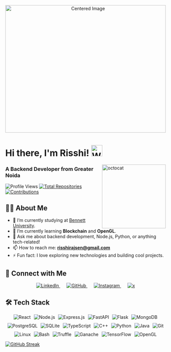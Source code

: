 <p align="center">
    <img style="width: 100%;  height: 400px; object-fit: cover;" src="https://user-images.githubusercontent.com/74038190/225813708-98b745f2-7d22-48cf-9150-083f1b00d6c9.gif" alt="Centered Image">
</p>

# Hi there, I'm Risshi! <img src="https://media.giphy.com/media/hvRJCLFzcasrR4ia7z/giphy.gif" width="35px" alt="Waving hand">
<img style="width: 200px;" alt="octocat" src="https://user-images.githubusercontent.com/74038190/226127923-0e8b7792-7b3c-462b-951b-63c96ba1a5af.gif" align="right">

### A Backend Developer from Greater Noida

<p style="text-decorations:none;">
    <img src="https://komarev.com/ghpvc/?username=codeRisshi25&label=Profile%20Views&color=0e75b6&style=for-the-badge" alt="Profile Views"/>
    <a href="https://github.com/codeRisshi25?tab=repositories" target="_blank">
        <img src="https://img.shields.io/badge/Total%20Repos-25-%2320232a?style=for-the-badge&logo=github" alt="Total Repositories"/>
    </a>
    <a href="https://github.com/codeRisshi25" target="_blank">
        <img src="https://img.shields.io/badge/Contributions-250%2B-%2300C7B7?style=for-the-badge&logo=github" alt="Contributions"/>
    </a>
</p>

## 👨‍💻 About Me

- 🔭 I’m currently studying at <a href="https://www.bennett.edu.in/" target="_blank">Bennett University</a>.
- 🌱 I’m currently learning **Blockchain** and **OpenGL**.
- 💬 Ask me about backend development, Node.js, Python, or anything tech-related!
- 📫 How to reach me: **risshirajsen@gmail.com**
- ⚡ Fun fact: I love exploring new technologies and building cool projects.
  
## 🤝 Connect with Me

<p align="center">
    <a href="https://www.linkedin.com/in/risshi-is-a-dev/" target="_blank" style="margin: 0 10px;">
        <img src="https://img.icons8.com/doodle/48/000000/linkedin--v2.png" alt="LinkedIn"/>
    </a>
    <a href="https://github.com/codeRisshi25" target="_blank" style="margin: 0 10px;">
        <img src="https://img.icons8.com/doodle/48/000000/github--v1.png" alt="GitHub"/>
    </a>
    <a href="https://instagram.com/__risshi" target="_blank" style="margin: 0 10px;">
        <img src="https://img.icons8.com/doodle/48/000000/instagram-new--v2.png" alt="Instagram"/>
    </a>
    <a href="https://x.com/RisshiRajSen" target="_blank" style="margin: 0 10px;">
        <img src="https://img.icons8.com/?size=100&id=80447&format=png&color=000000" alt="x"/>
    </a>
</p>

## 🛠️ Tech Stack
<p align="center" style="display: flex; flex-wrap: wrap; justify-content: center; gap: 10px;">
    <img src="https://img.shields.io/badge/react-%2320232a.svg?style=for-the-badge&logo=react&logoColor=%2361DAFB" alt="React"/>
    <img src="https://img.shields.io/badge/node.js-6DA55F?style=for-the-badge&logo=node.js&logoColor=white" alt="Node.js"/>
    <img src="https://img.shields.io/badge/express.js-%23404d59.svg?style=for-the-badge&logo=express&logoColor=%2361DAFB" alt="Express.js"/>
    <img src="https://img.shields.io/badge/fastapi-%23009688.svg?style=for-the-badge&logo=fastapi&logoColor=white" alt="FastAPI"/>
    <img src="https://img.shields.io/badge/flask-%23000.svg?style=for-the-badge&logo=flask&logoColor=white" alt="Flask"/>
    <img src="https://img.shields.io/badge/mongodb-%234ea94b.svg?style=for-the-badge&logo=mongodb&logoColor=white" alt="MongoDB"/>
    <img src="https://img.shields.io/badge/postgres-%23316192.svg?style=for-the-badge&logo=postgresql&logoColor=white" alt="PostgreSQL"/>
    <img src="https://img.shields.io/badge/sqlite-%2307405e.svg?style=for-the-badge&logo=sqlite&logoColor=white" alt="SQLite"/>
    <img src="https://img.shields.io/badge/typescript-%23007ACC.svg?style=for-the-badge&logo=typescript&logoColor=white" alt="TypeScript"/>
    <img src="https://img.shields.io/badge/c++-%2300599C.svg?style=for-the-badge&logo=c%2B%2B&logoColor=white" alt="C++"/>
    <img src="https://img.shields.io/badge/python-3670A0?style=for-the-badge&logo=python&logoColor=ffdd54" alt="Python"/>
    <img src="https://img.shields.io/badge/java-%23ED8B00.svg?style=for-the-badge&logo=java&logoColor=white" alt="Java"/>
    <img src="https://img.shields.io/badge/git-%23F05032.svg?style=for-the-badge&logo=git&logoColor=white" alt="Git"/>
    <img src="https://img.shields.io/badge/linux-%23000000.svg?style=for-the-badge&logo=linux&logoColor=white" alt="Linux"/>
    <img src="https://img.shields.io/badge/bash-%23121011.svg?style=for-the-badge&logo=gnu-bash&logoColor=white" alt="Bash"/>
    <img src="https://img.shields.io/badge/truffle-%23007ACC.svg?style=for-the-badge&logo=ethereum&logoColor=white" alt="Truffle"/>
    <img src="https://img.shields.io/badge/ganache-%23FF7139.svg?style=for-the-badge&logo=ethereum&logoColor=white" alt="Ganache"/>
    <img src="https://img.shields.io/badge/tensorflow-%23FF6F00.svg?style=for-the-badge&logo=tensorflow&logoColor=white" alt="TensorFlow"/>
    <img src="https://img.shields.io/badge/opengl-%23FFFFFF.svg?style=for-the-badge&logo=opengl&logoColor=black" alt="OpenGL"/>
</p>

[![GitHub Streak](https://streak-stats.demolab.com?user=codeRisshi25&theme=gotham&hide_border=true&date_format=j%20M%5B%20Y%5D&card_width=1000)](https://git.io/streak-stats)

